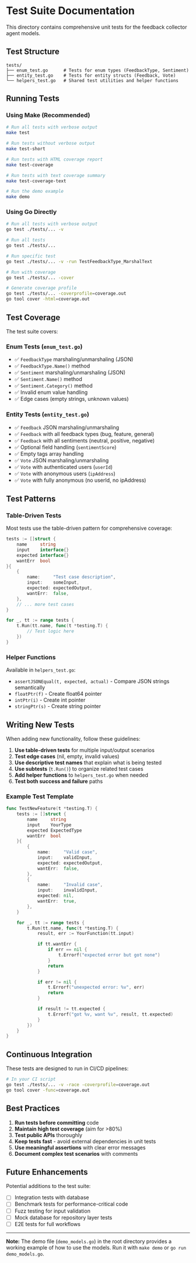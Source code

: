 # Test Suite Documentation

This directory contains comprehensive unit tests for the feedback collector agent models.

## Test Structure

```
tests/
├── enum_test.go      # Tests for enum types (FeedbackType, Sentiment)
├── entity_test.go    # Tests for entity structs (Feedback, Vote)
└── helpers_test.go   # Shared test utilities and helper functions
```

## Running Tests

### Using Make (Recommended)

```bash
# Run all tests with verbose output
make test

# Run tests without verbose output
make test-short

# Run tests with HTML coverage report
make test-coverage

# Run tests with text coverage summary
make test-coverage-text

# Run the demo example
make demo
```

### Using Go Directly

```bash
# Run all tests with verbose output
go test ./tests/... -v

# Run all tests
go test ./tests/...

# Run specific test
go test ./tests/... -v -run TestFeedbackType_MarshalText

# Run with coverage
go test ./tests/... -cover

# Generate coverage profile
go test ./tests/... -coverprofile=coverage.out
go tool cover -html=coverage.out
```

## Test Coverage

The test suite covers:

### Enum Tests (`enum_test.go`)
- ✅ `FeedbackType` marshaling/unmarshaling (JSON)
- ✅ `FeedbackType.Name()` method
- ✅ `Sentiment` marshaling/unmarshaling (JSON)
- ✅ `Sentiment.Name()` method
- ✅ `Sentiment.Category()` method
- ✅ Invalid enum value handling
- ✅ Edge cases (empty strings, unknown values)

### Entity Tests (`entity_test.go`)
- ✅ `Feedback` JSON marshaling/unmarshaling
- ✅ `Feedback` with all feedback types (bug, feature, general)
- ✅ `Feedback` with all sentiments (neutral, positive, negative)
- ✅ Optional field handling (`sentimentScore`)
- ✅ Empty tags array handling
- ✅ `Vote` JSON marshaling/unmarshaling
- ✅ `Vote` with authenticated users (`userId`)
- ✅ `Vote` with anonymous users (`ipAddress`)
- ✅ `Vote` with fully anonymous (no userId, no ipAddress)

## Test Patterns

### Table-Driven Tests

Most tests use the table-driven pattern for comprehensive coverage:

```go
tests := []struct {
    name     string
    input    interface{}
    expected interface{}
    wantErr  bool
}{
    {
        name:     "Test case description",
        input:    someInput,
        expected: expectedOutput,
        wantErr:  false,
    },
    // ... more test cases
}

for _, tt := range tests {
    t.Run(tt.name, func(t *testing.T) {
        // Test logic here
    })
}
```

### Helper Functions

Available in `helpers_test.go`:
- `assertJSONEqual(t, expected, actual)` - Compare JSON strings semantically
- `floatPtr(f)` - Create float64 pointer
- `intPtr(i)` - Create int pointer
- `stringPtr(s)` - Create string pointer

## Writing New Tests

When adding new functionality, follow these guidelines:

1. **Use table-driven tests** for multiple input/output scenarios
2. **Test edge cases** (nil, empty, invalid values)
3. **Use descriptive test names** that explain what is being tested
4. **Use subtests** (`t.Run()`) to organize related test cases
5. **Add helper functions** to `helpers_test.go` when needed
6. **Test both success and failure** paths

### Example Test Template

```go
func TestNewFeature(t *testing.T) {
    tests := []struct {
        name     string
        input    YourType
        expected ExpectedType
        wantErr  bool
    }{
        {
            name:     "Valid case",
            input:    validInput,
            expected: expectedOutput,
            wantErr:  false,
        },
        {
            name:     "Invalid case",
            input:    invalidInput,
            expected: nil,
            wantErr:  true,
        },
    }

    for _, tt := range tests {
        t.Run(tt.name, func(t *testing.T) {
            result, err := YourFunction(tt.input)

            if tt.wantErr {
                if err == nil {
                    t.Errorf("expected error but got none")
                }
                return
            }

            if err != nil {
                t.Errorf("unexpected error: %v", err)
                return
            }

            if result != tt.expected {
                t.Errorf("got %v, want %v", result, tt.expected)
            }
        })
    }
}
```

## Continuous Integration

These tests are designed to run in CI/CD pipelines:

```bash
# In your CI script
go test ./tests/... -v -race -coverprofile=coverage.out
go tool cover -func=coverage.out
```

## Best Practices

1. **Run tests before committing** code
2. **Maintain high test coverage** (aim for >80%)
3. **Test public APIs** thoroughly
4. **Keep tests fast** - avoid external dependencies in unit tests
5. **Use meaningful assertions** with clear error messages
6. **Document complex test scenarios** with comments

## Future Enhancements

Potential additions to the test suite:

- [ ] Integration tests with database
- [ ] Benchmark tests for performance-critical code
- [ ] Fuzz testing for input validation
- [ ] Mock database for repository layer tests
- [ ] E2E tests for full workflows

---

**Note:** The demo file (`demo_models.go`) in the root directory provides a working example of how to use the models. Run it with `make demo` or `go run demo_models.go`.

